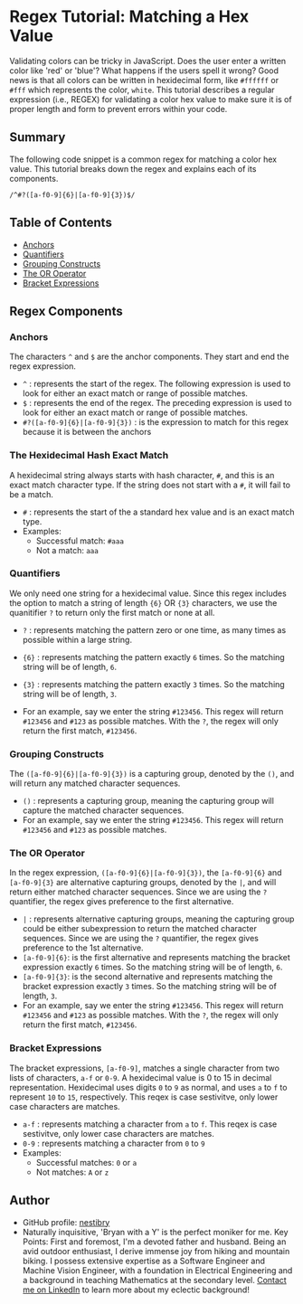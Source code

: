# Regex Tutorial: Matching a Hex Value

Validating colors can be tricky in JavaScript. Does the user enter a written color like 'red' or 'blue'? What happens if the users spell it wrong? Good news is that all colors can be written in hexidecimal form, like `#ffffff` or `#fff` which represents the color, `white`. This tutorial describes a regular expression (i.e., REGEX) for validating a color hex value to make sure it is of proper length and form to prevent errors within your code.

## Summary

The following code snippet is a common regex for matching a color hex value. This tutorial breaks down the regex and explains each of its components. 

```
/^#?([a-f0-9]{6}|[a-f0-9]{3})$/
```

## Table of Contents

- [Anchors](#anchors)
- [Quantifiers](#quantifiers)
- [Grouping Constructs](#grouping-constructs)
- [The OR Operator](#the-or-operator)
- [Bracket Expressions](#bracket-expressions)

## Regex Components

### Anchors
The characters `^` and `$` are the anchor components. They start and end the regex expression.
* `^` : represents the start of the regex. The following expression is used to look for either an exact match or range of possible matches.
* `$` : represents the end of the regex. The preceding expression is used to look for either an exact match or range of possible matches.
* `#?([a-f0-9]{6}|[a-f0-9]{3})` : is the expression to match for this regex because it is between the anchors


### The Hexidecimal Hash Exact Match
A hexidecimal string always starts with hash character, `#`, and this is an exact match character type. If the string does not start with a `#`, it will fail to be a match. 
* `#` : represents the start of the a standard hex value and is an exact match type. 
* Examples: 
  * Successful match: `#aaa`
  * Not a match: `aaa`

### Quantifiers
We only need one string for a hexidecimal value. Since this regex includes the option to match a string of length `{6}` OR `{3}` characters, we use the quanitifier `?` to return only the first match or none at all.

* `?` : represents matching the pattern zero or one time, as many times as possible within a large string.
* `{6}` : represents matching the pattern exactly `6` times. So the matching string will be of length, `6`.
* `{3}` : represents matching the pattern exactly `3` times. So the matching string will be of length, `3`.

* For an example, say we enter the string `#123456`.  This regex will return `#123456` and `#123` as possible matches. With the `?`, the regex will only return the first match, `#123456`.


### Grouping Constructs
The `([a-f0-9]{6}|[a-f0-9]{3})` is a capturing group, denoted by the `()`, and will return any matched character sequences. 
* `()` : represents a capturing group, meaning the capturing group will capture the matched character sequences.
* For an example, say we enter the string `#123456`.  This regex will return `#123456` and `#123` as possible matches.


### The OR Operator
In the regex expression, `([a-f0-9]{6}|[a-f0-9]{3})`, the `[a-f0-9]{6}` and `[a-f0-9]{3}` are alternative capturing groups, denoted by the `|`, and will return either matched character sequences. Since we are using the `?` quantifier, the regex gives preference to the first alternative.
* `|` : represents alternative capturing groups, meaning the capturing group could be either subexpression to return the matched character sequences. Since we are using the `?` quantifier, the regex gives preference to the 1st alternative.
* `[a-f0-9]{6}`: is the first alternative and represents matching the bracket expression exactly `6` times. So the matching string will be of length, `6`.
* `[a-f0-9]{3}`: is the second alternative and represents matching the bracket expression exactly `3` times. So the matching string will be of length, `3`.
* For an example, say we enter the string `#123456`.  This regex will return `#123456` and `#123` as possible matches. With the `?`, the regex will only return the first match, `#123456`.


### Bracket Expressions
The bracket expressions, `[a-f0-9]`, matches a single character from two lists of characters, `a-f` or `0-9`. A hexidecimal value is 0 to 15 in decimal representation. Hexidecimal uses digits `0` to `9` as normal, and uses `a` to `f` to represent `10` to `15`, respectively. This reqex is case sestivitve, only lower case characters are matches.
* `a-f` : represents matching a character from `a` to `f`. This reqex is case sestivitve, only lower case characters are matches.
* `0-9` : represents matching a character from `0` to `9`
* Examples: 
  * Successful matches: `0` or `a`
  * Not matches: `A` or `z`


## Author

* GitHub profile: [nestibry](https://github.com/nestibry)
* Naturally inquisitive, 'Bryan with a Y' is the perfect moniker for me. Key Points: First and foremost, I'm a devoted father and husband. Being an avid outdoor enthusiast, I derive immense joy from hiking and mountain biking. I possess extensive expertise as a Software Engineer and Machine Vision Engineer, with a foundation in Electrical Engineering and a background in teaching Mathematics at the secondary level. [Contact me on LinkedIn](https://www.linkedin.com/in/bryan-nestingen/) to learn more about my eclectic background!